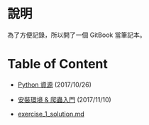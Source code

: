 # 說明

為了方便記錄，所以開了一個 GitBook 當筆記本。

# Table of Content

* [Python 資源](//171026_about_python.md) \(2017/10/26\)

* [安裝環境 & 爬蟲入門](//171110_install_and_intro.md) \(2017/11/10\)

* [exercise\_1\_solution.md](exercise_1_solution.md)



